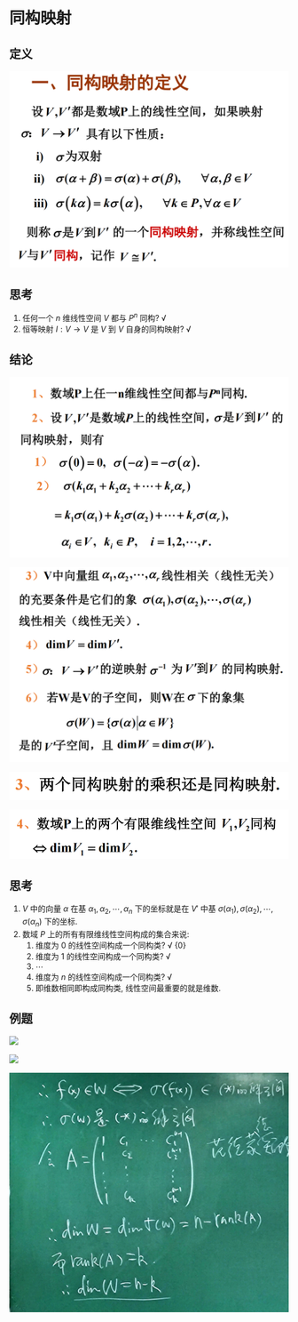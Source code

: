 # 同构映射

## 定义

![](image/2021-04-15-09-18-25.png)

## 思考

1. 任何一个 $n$ 维线性空间 $V$ 都与 $P^n$ 同构? √
2. 恒等映射 $I: V\to V$ 是 $V$ 到 $V$ 自身的同构映射? √

## 结论

![](image/2021-04-15-09-35-09.png)

![](image/2021-04-15-09-35-27.png)

![](image/2021-04-19-09-02-53.png)

![](image/2021-04-19-09-08-21.png)


## 思考

1. $V$ 中的向量 $\alpha$ 在基 $\alpha_1,\alpha_2,\cdots,\alpha_n$ 下的坐标就是在 $V'$ 中基 $\sigma(\alpha_1),\sigma(\alpha_2),\cdots,\sigma(\alpha_n)$ 下的坐标.
2. 数域 $P$ 上的所有有限维线性空间构成的集合来说:
   1. 维度为 $0$ 的线性空间构成一个同构类? √ $\{0\}$
   2. 维度为 $1$ 的线性空间构成一个同构类? √
   3. $\cdots$ 
   4. 维度为 $n$ 的线性空间构成一个同构类? √
   5. 即维数相同即构成同构类, 线性空间最重要的就是维数.


## 例题

![](image/2021-04-19-09-43-47.png)

![](image/2021-04-19-09-43-56.png)

![](image/2021-04-19-09-48-03.png)


